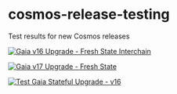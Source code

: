 # cosmos-release-testing
Test results for new Cosmos releases

[![Gaia v16 Upgrade - Fresh State Interchain](https://github.com/hyphacoop/cosmos-release-testing/actions/workflows/upgrade-gaia-v16-fresh-interchain.yml/badge.svg?branch=main)](https://github.com/hyphacoop/cosmos-release-testing/actions/workflows/upgrade-gaia-v16-fresh-interchain.yml)

[![Gaia v17 Upgrade - Fresh State](https://github.com/hyphacoop/cosmos-release-testing/actions/workflows/upgrade-gaia-v17-fresh-state.yml/badge.svg)](https://github.com/hyphacoop/cosmos-release-testing/actions/workflows/upgrade-gaia-v17-fresh-state.yml)

[![Test Gaia Stateful Upgrade - v16](https://github.com/hyphacoop/cosmos-release-testing/actions/workflows/upgrade-gaia-v16-stateful.yml/badge.svg?branch=main)](https://github.com/hyphacoop/cosmos-release-testing/actions/workflows/upgrade-gaia-v16-stateful.yml)
